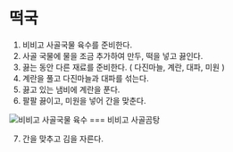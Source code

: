 # 떡국

1. 비비고 사골국물 육수를 준비한다.
2. 사골 국물에 물을 조금 추가하여 만두, 떡을 넣고 끓인다.
3. 끓는 동안 다른 재료를 준비한다. ( 다진마늘, 계란, 대파, 미원 )
4. 계란을 풀고 다진마늘과 대파를 섞는다.
5. 끓고 있는 냄비에 계란을 푼다.
6. 팔팔 끓이고, 미원을 넣어 간을 맞춘다.

![비비고 사골국물 육수 === 비비고 사골곰탕](https://thumbnail9.coupangcdn.com/thumbnails/remote/230x230ex/image/vendor_inventory/2369/1b12d25f06770f73487d2ad63d832003e69515a37357c2e4a7e7058537a2.JPG)

7. 간을 맞추고 김을 자른다.
